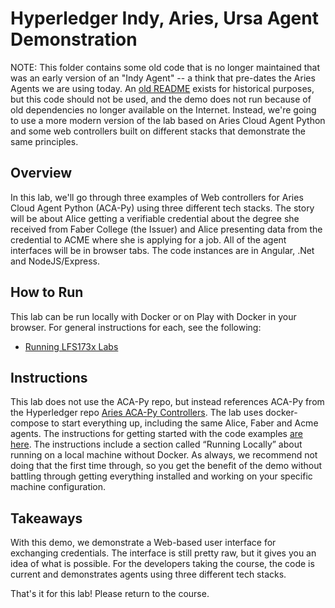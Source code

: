 # Hyperledger Indy, Aries, Ursa Agent Demonstration

NOTE: This folder contains some old code that is no longer maintained that was an early version of an "Indy Agent" -- a think that pre-dates the Aries Agents we are using today. An [old README](oldREADME.md) exists for historical purposes, but this code should not be used, and the demo does not run because of old dependencies no longer available on the Internet. Instead, we're going to use a more modern
version of the lab based on Aries Cloud Agent Python and some web controllers built on different stacks that demonstrate the same principles.

## Overview

In this lab, we'll go through three examples of Web controllers for Aries Cloud Agent Python (ACA-Py) using three different tech stacks. The story will be about Alice getting a verifiable credential about the degree she received from Faber College (the Issuer) and Alice presenting data from the credential to ACME where she is applying for a job. All of the agent interfaces will be in browser tabs. The code instances are in Angular, .Net and NodeJS/Express.

## How to Run

This lab can be run locally with Docker or on Play with Docker in your browser. For general instructions for each, see the following:

- [Running LFS173x Labs](../../../docs/LFS173x/RunningLabs.md)

## Instructions

This lab does not use the ACA-Py repo, but instead references ACA-Py from the Hyperledger repo [Aries ACA-Py Controllers](https://github.com/hyperledger/aries-acapy-controllers). The lab uses docker-compose to start everything up, including the same Alice, Faber and Acme agents. The instructions for getting started with the code examples [are here](https://github.com/hyperledger/aries-acapy-controllers/tree/main/AliceFaberAcmeDemo). The instructions include a section called “Running Locally” about running on a local machine without Docker. As always, we recommend not doing that the first time through, so you get the benefit of the demo without battling through getting everything installed and working on your specific machine configuration.

## Takeaways

With this demo, we demonstrate a Web-based user interface for exchanging credentials. The interface is still pretty raw, but it gives you an idea of what is possible. For the developers taking the course, the code is current and demonstrates agents using three different tech stacks.

That's it for this lab! Please return to the course.
